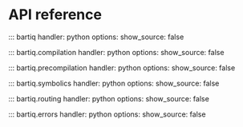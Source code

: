 # API reference

::: bartiq
    handler: python
    options:
      show_source: false

::: bartiq.compilation
    handler: python
    options:
      show_source: false

::: bartiq.precompilation
    handler: python
    options:
      show_source: false

::: bartiq.symbolics
    handler: python
    options:
      show_source: false

::: bartiq.routing
    handler: python
    options:
      show_source: false

::: bartiq.errors
    handler: python
    options:
      show_source: false

